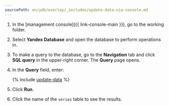 ```yaml
---
sourcePath: en/ydb/overlay/_includes/update-data-via-console.md
---
```

1. In the [management console]({{ link-console-main }}), go to the working folder.
1. Select **Yandex Database** and open the database to perform operations in.
1. To make a query to the database, go to the **Navigation** tab and click **SQL query** in the upper-right corner. The **Query** page opens.
1. In the **Query** field, enter:

    {% include [update-data](queries/update-data.md) %}

1. Click **Run**.
1. Click the name of the `series` table to see the results.